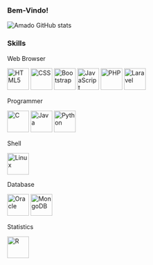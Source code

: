 ### Bem-Vindo!

![Amado GitHub stats](https://github-readme-stats.vercel.app/api?username=GuilhAmado2000&show_icons=true&theme=dracula)

### Skills
<div style="display: inline_block">
    <p>Web Browser</p>
    <img src="https://cdn.jsdelivr.net/gh/devicons/devicon/icons/html5/html5-original.svg" alt="HTML5" height="50" />
    <img src="https://cdn.jsdelivr.net/gh/devicons/devicon/icons/css3/css3-original.svg" alt="CSS" height="50" />
    <img src="https://cdn.jsdelivr.net/gh/devicons/devicon/icons/bootstrap/bootstrap-original.svg" alt="Bootstrap" height="50" />
    <img src="https://cdn.jsdelivr.net/gh/devicons/devicon/icons/javascript/javascript-original.svg" alt="JavaScript" height="50" />
    <img src="https://cdn.jsdelivr.net/gh/devicons/devicon/icons/php/php-original.svg" alt="PHP" height="50" />
    <img src="https://cdn.jsdelivr.net/gh/devicons/devicon/icons/laravel/laravel-plain-wordmark.svg" alt="Laravel" height="50" />
    <p>Programmer</p>
    <img src="https://cdn.jsdelivr.net/gh/devicons/devicon/icons/c/c-original.svg" alt="C" height="50" />
    <img src="https://cdn.jsdelivr.net/gh/devicons/devicon/icons/java/java-original.svg" alt="Java" height="50" />
    <img src="https://cdn.jsdelivr.net/gh/devicons/devicon/icons/python/python-original.svg" alt="Python" height="50" />
    <p>Shell</p>
    <img src="https://cdn.jsdelivr.net/gh/devicons/devicon/icons/linux/linux-original.svg" alt="Linux" height="50" />
    <p>Database</p>
    <img src="https://cdn.jsdelivr.net/gh/devicons/devicon/icons/oracle/oracle-original.svg" alt="Oracle" height="50" />
    <img src="https://cdn.jsdelivr.net/gh/devicons/devicon/icons/mongodb/mongodb-original-wordmark.svg" alt="MongoDB" height="50"/>
    <p>Statistics</p>
    <img src="https://cdn.jsdelivr.net/gh/devicons/devicon/icons/r/r-original.svg" alt="R" height="50" />
</div>
